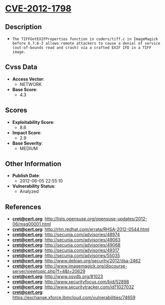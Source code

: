 
# [CVE-2012-1798](https://cve.mitre.org/cgi-bin/cvename.cgi?name=CVE-2012-1798)

## Description

- `The TIFFGetEXIFProperties function in coders/tiff.c in ImageMagick before 6.7.6-3 allows remote attackers to cause a denial of service (out-of-bounds read and crash) via a crafted EXIF IFD in a TIFF image.`

## Cvss Data

- **Access Vector**:
  - NETWORK
- **Base Score**:
  - 4.3

## Scores

- **Exploitability Score**:
  - 8.6
- **Impact Score**:
  - 2.9
- **Base Severity**:
  - MEDIUM

## Other Information

- **Publish Date**:
  - 2012-06-05 22:55:10
- **Vulnerability Status**:
  - Analyzed

## References

- **cret@cert.org**: http://lists.opensuse.org/opensuse-updates/2012-06/msg00001.html
- **cret@cert.org**: http://rhn.redhat.com/errata/RHSA-2012-0544.html
- **cret@cert.org**: http://secunia.com/advisories/48974
- **cret@cert.org**: http://secunia.com/advisories/49063
- **cret@cert.org**: http://secunia.com/advisories/49068
- **cret@cert.org**: http://secunia.com/advisories/49317
- **cret@cert.org**: http://secunia.com/advisories/55035
- **cret@cert.org**: http://www.debian.org/security/2012/dsa-2462
- **cret@cert.org**: http://www.imagemagick.org/discourse-server/viewtopic.php?f=4&t=20629
- **cret@cert.org**: http://www.osvdb.org/81023
- **cret@cert.org**: http://www.securityfocus.com/bid/52898
- **cret@cert.org**: http://www.securitytracker.com/id?1027032
- **cret@cert.org**: https://exchange.xforce.ibmcloud.com/vulnerabilities/74659
